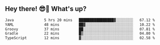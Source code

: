 ## Hey there! 😎👋 What's up?

<!--START_SECTION:waka-->

```txt
Java              5 hrs 20 mins   ████████████████▓░░░░░░░░   67.12 %
YAML              48 mins         ██▓░░░░░░░░░░░░░░░░░░░░░░   10.22 %
Groovy            37 mins         ██░░░░░░░░░░░░░░░░░░░░░░░   07.81 %
Gradle            22 mins         █▒░░░░░░░░░░░░░░░░░░░░░░░   04.80 %
TypeScript        12 mins         ▓░░░░░░░░░░░░░░░░░░░░░░░░   02.58 %
```

<!--END_SECTION:waka-->
